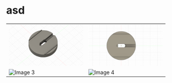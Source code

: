 # asd

<p align="center">
  <table>
    <tr>
      <td><img src="(1) lower_part.png" alt="Image 1" width="200"/></td>
      <td><img src="(1) lower_part_top.png" alt="Image 2" width="200"/></td>
    </tr>
    <tr>
      <td><img src="(1) lower_part_side.png.png" alt="Image 3" width="200"/></td>
      <td><img src="(1) lower_part_side2.png.png" alt="Image 4" width="200"/></td>
    </tr>
  </table>
</p>
